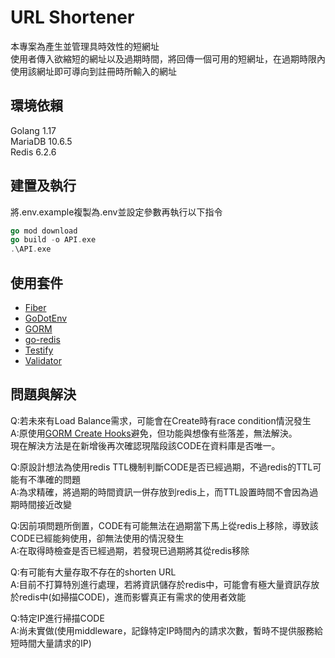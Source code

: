 # URL Shortener
本專案為產生並管理具時效性的短網址  
使用者傳入欲縮短的網址以及過期時間，將回傳一個可用的短網址，在過期時限內使用該網址即可導向到註冊時所輸入的網址

## 環境依賴
Golang 1.17  
MariaDB 10.6.5  
Redis 6.2.6

## 建置及執行
將.env.example複製為.env並設定參數再執行以下指令  
```go
go mod download
go build -o API.exe
.\API.exe
```

## 使用套件
- [Fiber](https://github.com/gofiber/fiber)
- [GoDotEnv](https://github.com/joho/godotenv)
- [GORM](https://gorm.io/index.html)
- [go-redis](https://github.com/go-redis/redis)
- [Testify](https://github.com/stretchr/testify)
- [Validator](https://github.com/go-playground/validator)

## 問題與解決
Q:若未來有Load Balance需求，可能會在Create時有race condition情況發生  
A:原使用[GORM Create Hooks](https://gorm.io/docs/create.html#Create-Hooks)避免，但功能與想像有些落差，無法解決。  
現在解決方法是在新增後再次確認現階段該CODE在資料庫是否唯一。  
  
Q:原設計想法為使用redis TTL機制判斷CODE是否已經過期，不過redis的TTL可能有不準確的問題  
A:為求精確，將過期的時間資訊一併存放到redis上，而TTL設置時間不會因為過期時間接近改變  
  
Q:因前項問題所倒置，CODE有可能無法在過期當下馬上從redis上移除，導致該CODE已經能夠使用，卻無法使用的情況發生  
A:在取得時檢查是否已經過期，若發現已過期將其從redis移除  
  
Q:有可能有大量存取不存在的shorten URL  
A:目前不打算特別進行處理，若將資訊儲存於redis中，可能會有極大量資訊存放於redis中(如掃描CODE)，進而影響真正有需求的使用者效能  
  
Q:特定IP進行掃描CODE  
A:尚未實做(使用middleware，記錄特定IP時間內的請求次數，暫時不提供服務給短時間大量請求的IP)  
